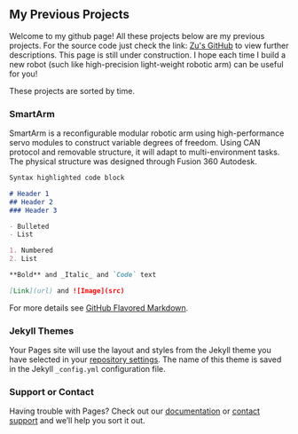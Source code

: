 ## My Previous Projects

Welcome to my github page! All these projects below are my previous projects. For the source code just check the link: [Zu's GitHub](https://github.com/zuxinrui/) to view further descriptions. This page is still under construction. I hope each time I build a new robot (such like high-precision light-weight robotic arm) can be useful for you!

These projects are sorted by time.

### SmartArm

SmartArm is a reconfigurable modular robotic arm using high-performance servo modules to construct variable degrees of freedom. Using CAN protocol and removable structure, it will adapt to multi-environment tasks. The physical structure was designed through Fusion 360 Autodesk.


```markdown
Syntax highlighted code block

# Header 1
## Header 2
### Header 3

- Bulleted
- List

1. Numbered
2. List

**Bold** and _Italic_ and `Code` text

[Link](url) and ![Image](src)
```

For more details see [GitHub Flavored Markdown](https://guides.github.com/features/mastering-markdown/).

### Jekyll Themes

Your Pages site will use the layout and styles from the Jekyll theme you have selected in your [repository settings](https://github.com/zuxinrui/zuxinrui.github.io/settings). The name of this theme is saved in the Jekyll `_config.yml` configuration file.

### Support or Contact

Having trouble with Pages? Check out our [documentation](https://help.github.com/categories/github-pages-basics/) or [contact support](https://github.com/contact) and we’ll help you sort it out.
